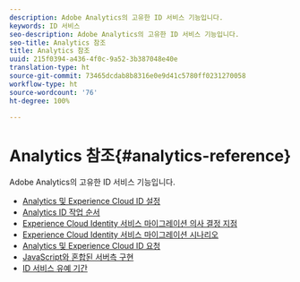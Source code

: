 ```yaml
---
description: Adobe Analytics의 고유한 ID 서비스 기능입니다.
keywords: ID 서비스
seo-description: Adobe Analytics의 고유한 ID 서비스 기능입니다.
seo-title: Analytics 참조
title: Analytics 참조
uuid: 215f0394-a436-4f0c-9a52-3b387048e40e
translation-type: ht
source-git-commit: 73465dcdab8b8316e0e9d41c5780ff0231270058
workflow-type: ht
source-wordcount: '76'
ht-degree: 100%

---
```



# Analytics 참조{#analytics-reference}

Adobe Analytics의 고유한 ID 서비스 기능입니다.

+ [Analytics 및 Experience Cloud ID 설정](analytics-ids.md)
+ [Analytics ID 작업 순서](analytics-order-of-operations.md)
+ [Experience Cloud Identity 서비스 마이그레이션 의사 결정 지점](migration-decisions.md)
+ [Experience Cloud Identity 서비스 마이그레이션 시나리오](migration-scenarios.md)
+ [Analytics 및 Experience Cloud ID 요청](legacy-analytics.md)
+ [JavaScript와 혼합된 서버측 구현](server-side.md)
+ [ID 서비스 유예 기간](grace-period.md)
<!--+ [Data Collection CNAMEs and Cross-Domain Tracking](cname.md)-->
